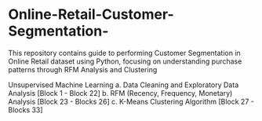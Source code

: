 # Online-Retail-Customer-Segmentation-
This repository contains guide to performing Customer Segmentation in Online Retail dataset using Python, focusing on understanding purchase patterns through RFM Analysis and Clustering

Unsupervised Machine Learning 
a. Data Cleaning and Exploratory Data Analysis [Block 1 - Block 22]
b. RFM (Recency, Frequency, Monetary) Analysis [Block 23 - Blocks 26]
c. K-Means Clustering Algorithm [Block 27 - Blocks 33]
